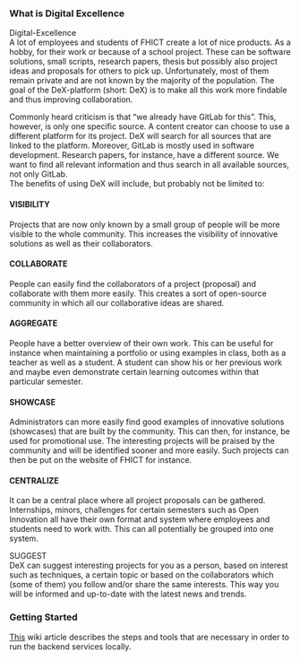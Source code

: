 ### What is Digital Excellence

Digital-Excellence  
A lot of employees and students of FHICT create a lot of nice products. As a hobby, for their work or because of a school project. These can be software solutions, small scripts, research papers, thesis but possibly also project ideas and proposals for others to pick up. Unfortunately, most of them remain private and are not known by the majority of the population. The goal of the DeX-platform (short: DeX) is to make all this work more findable and thus improving collaboration.  
  
Commonly heard criticism is that “we already have GitLab for this”. This, however, is only one specific source. A content creator can choose to use a different platform for its project. DeX will search for all sources that are linked to the platform. Moreover, GitLab is mostly used in software development. Research papers, for instance, have a different source. We want to find all relevant information and thus search in all available sources, not only GitLab.  
The benefits of using DeX will include, but probably not be limited to:  
  
#### VISIBILITY  
Projects that are now only known by a small group of people will be more visible to the whole community. This increases the visibility of innovative solutions as well as their collaborators. 
  
#### COLLABORATE  
People can easily find the collaborators of a project (proposal) and collaborate with them more easily. This creates a sort of open-source community in which all our collaborative ideas are shared.  
  
#### AGGREGATE  
People have a better overview of their own work. This can be useful for instance when maintaining a portfolio or using examples in class, both as a teacher as well as a student. A student can show his or her previous work and maybe even demonstrate certain learning outcomes within that particular semester.  
  
#### SHOWCASE  
Administrators can more easily find good examples of innovative solutions (showcases) that are built by the community. This can then, for instance, be used for promotional use. The interesting projects will be praised by the community and will be identified sooner and more easily. Such projects can then be put on the website of FHICT for instance.  
  
#### CENTRALIZE  
It can be a central place where all project proposals can be gathered. Internships, minors, challenges for certain semesters such as Open Innovation all have their own format and system where employees and students need to work with. This can all potentially be grouped into one system.  
  
SUGGEST  
DeX can suggest interesting projects for you as a person, based on interest such as techniques, a certain topic or based on the collaborators which (some of them) you follow and/or share the same interests. This way you will be informed and up-to-date with the latest news and trends.  
 
### Getting Started
[This](https://github.com/DigitalExcellence/dex-backend/wiki/Getting-Started) wiki article describes the steps and tools that are necessary in order to run the backend services locally.
